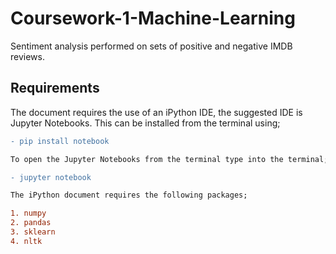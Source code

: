 # Coursework-1-Machine-Learning
Sentiment analysis performed on sets of positive and negative IMDB reviews.
## Requirements 
The document requires the use of an iPython IDE, the suggested IDE is Jupyter Notebooks.
This can be installed from the terminal using;
```diff
- pip install notebook

To open the Jupyter Notebooks from the terminal type into the terminal;

- jupyter notebook

The iPython document requires the following packages;

1. numpy
2. pandas
3. sklearn
4. nltk
